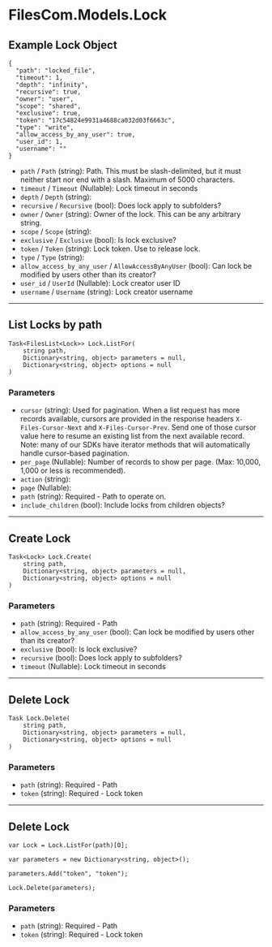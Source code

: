# FilesCom.Models.Lock

## Example Lock Object

```
{
  "path": "locked_file",
  "timeout": 1,
  "depth": "infinity",
  "recursive": true,
  "owner": "user",
  "scope": "shared",
  "exclusive": true,
  "token": "17c54824e9931a4688ca032d03f6663c",
  "type": "write",
  "allow_access_by_any_user": true,
  "user_id": 1,
  "username": ""
}
```

* `path` / `Path`  (string): Path. This must be slash-delimited, but it must neither start nor end with a slash. Maximum of 5000 characters.
* `timeout` / `Timeout`  (Nullable<Int64>): Lock timeout in seconds
* `depth` / `Depth`  (string): 
* `recursive` / `Recursive`  (bool): Does lock apply to subfolders?
* `owner` / `Owner`  (string): Owner of the lock.  This can be any arbitrary string.
* `scope` / `Scope`  (string): 
* `exclusive` / `Exclusive`  (bool): Is lock exclusive?
* `token` / `Token`  (string): Lock token.  Use to release lock.
* `type` / `Type`  (string): 
* `allow_access_by_any_user` / `AllowAccessByAnyUser`  (bool): Can lock be modified by users other than its creator?
* `user_id` / `UserId`  (Nullable<Int64>): Lock creator user ID
* `username` / `Username`  (string): Lock creator username


---

## List Locks by path

```
Task<FilesList<Lock>> Lock.ListFor(
    string path, 
    Dictionary<string, object> parameters = null,
    Dictionary<string, object> options = null
)
```

### Parameters

* `cursor` (string): Used for pagination.  When a list request has more records available, cursors are provided in the response headers `X-Files-Cursor-Next` and `X-Files-Cursor-Prev`.  Send one of those cursor value here to resume an existing list from the next available record.  Note: many of our SDKs have iterator methods that will automatically handle cursor-based pagination.
* `per_page` (Nullable<Int64>): Number of records to show per page.  (Max: 10,000, 1,000 or less is recommended).
* `action` (string): 
* `page` (Nullable<Int64>): 
* `path` (string): Required - Path to operate on.
* `include_children` (bool): Include locks from children objects?


---

## Create Lock

```
Task<Lock> Lock.Create(
    string path, 
    Dictionary<string, object> parameters = null,
    Dictionary<string, object> options = null
)
```

### Parameters

* `path` (string): Required - Path
* `allow_access_by_any_user` (bool): Can lock be modified by users other than its creator?
* `exclusive` (bool): Is lock exclusive?
* `recursive` (bool): Does lock apply to subfolders?
* `timeout` (Nullable<Int64>): Lock timeout in seconds


---

## Delete Lock

```
Task Lock.Delete(
    string path, 
    Dictionary<string, object> parameters = null,
    Dictionary<string, object> options = null
)
```

### Parameters

* `path` (string): Required - Path
* `token` (string): Required - Lock token


---

## Delete Lock

```
var Lock = Lock.ListFor(path)[0];

var parameters = new Dictionary<string, object>();

parameters.Add("token", "token");

Lock.Delete(parameters);
```

### Parameters

* `path` (string): Required - Path
* `token` (string): Required - Lock token
